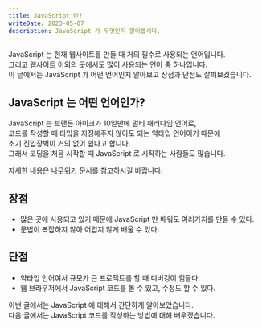 ```yaml
---
title: JavaScript 란?
writeDate: 2023-05-07
description: JavaScript 가 무엇인지 알아봅시다.
---
```


JavaScript 는 현재 웹사이트를 만들 때 거의 필수로 사용되는 언어입니다.  
그리고 웹사이트 이외의 곳에서도 많이 사용되는 언어 중 하나입니다.  
이 글에서는 JavaScript 가 어떤 언어인지 알아보고 장점과 단점도 살펴보겠습니다.

## JavaScript 는 어떤 언어인가?

JavaScript 는 브랜든 아이크가 10일만에 멀티 패러다임 언어로,  
코드를 작성할 때 타입을 지정해주지 않아도 되는 약타입 언어이기 때문에  
초기 진입장벽이 거의 없어 쉽다고 합니다.  
그래서 코딩을 처음 시작할 때 JavaScript 로 시작하는 사람들도 많습니다.

자세한 내용은 [나무위키](https://namu.wiki/w/JavaScript) 문서를 참고하시길 바랍니다.

## 장점

- 많은 곳에 사용되고 있기 때문에 JavaScript 만 배워도 여러가지를 만들 수 있다.
- 문법이 복잡하지 않아 어렵지 않게 배울 수 있다.

## 단점

- 약타입 언어여서 규모가 큰 프로젝트를 할 때 디버깅이 힘들다.
- 웹 브라우저에서 JavaScript 코드를 볼 수 있고, 수정도 할 수 있다.

이번 글에서는 JavaScript 에 대해서 간단하게 알아보았습니다.  
다음 글에서는 JavaScript 코드를 작성하는 방법에 대해 배우겠습니다.
